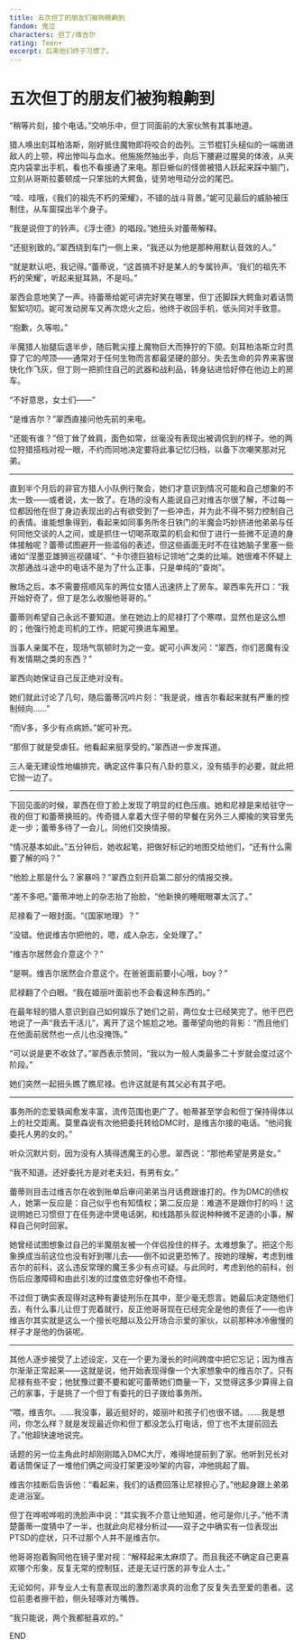 ```yaml
---
title: 五次但丁的朋友们被狗粮齁到
fandom: 鬼泣
characters: 但丁/维吉尔
rating: Teen+
excerpt: 后来他们终于习惯了。
---
```


# 五次但丁的朋友们被狗粮齁到



“稍等片刻，接个电话。”交响乐中，但丁同面前的大家伙煞有其事地道。

猎人唤出刻耳柏洛斯，刚好抵住魔物即将咬合的齿列。三节棍钉头槌似的一端凿进敌人的上颚，榨出惨叫与血水。他施施然抽出手，向后下腰避过腥臭的体液，从夹克内袋拿出手机，看也不看接通了来电。那巨蜥似的怪兽被猎人跃起来踩中脑门，立刻从哥斯拉萎顿成一只笨拙的大鳄鱼，徒劳地甩动分岔的尾巴。

“哇、哇哦，《我们的祖先不朽的荣耀》，不错的战斗背景。”妮可见最后的威胁被压制住，从车窗探出半个身子。

“我是说但丁的铃声。《浮士德》的唱段。”她扭头对蕾蒂解释。

“还挺别致的。”翠西绕到车门一侧上来，“我还以为他是那种用默认音效的人。”

“就是默认吧，我记得。”蕾蒂说，“这首搞不好是某人的专属铃声。‘我们的祖先不朽的荣耀’，听起来挺耳熟，不是吗。”

翠西会意地笑了一声。待蕾蒂给妮可讲完好笑在哪里，但丁还脚踩大鳄鱼对着话筒絮絮叨叨。妮可发动房车又再次熄火之后，他终于收回手机，低头同对手致意。

“抱歉，久等啦。”

半魔猎人抬腿后退半步，随后靴尖撞上魔物巨大而狰狞的下颌。刻耳柏洛斯立时贯穿了它的颅顶——通常对于任何生物而言都最坚硬的部分。失去生命的异界来客很快化作飞灰，但丁则一把抓住自己的武器和战利品，转身钻进恰好停在他边上的房车。

“不好意思，女士们——”

“是维吉尔？”翠西直接问他先前的来电。

“还能有谁？”但丁耸了耸肩，面色如常，丝毫没有表现出被调侃到的样子。他的两位狩猎搭档对视一眼，不约而同地决定要将此事记忆归档，以备下次嘲笑那对兄弟。

---

直到半个月后的非官方猎人小队例行聚会，她们才意识到情况可能和自己想象的不太一致——或者说，太一致了。在场的没有人能说自己对维吉尔很了解，不过每一位都因他在但丁身边表现出的占有欲受到了一些冲击，并为此不得不努力控制自己的表情。谁能想象得到，看起来如同事务所冬日铁门的半魔会巧妙挤进他弟弟与任何同他交谈的人之间，或是抓住一切喝茶取菜的机会和但丁进行一些微不足道的身体接触呢？蕾蒂试图避开一些滥俗的表述，但这些画面无时不在往她脑子里塞一些诸如“涅墨亚雄狮巡视疆域”、“卡尔德巨狼标记领地”之类的比喻。她很难不怀疑上次那通战斗途中的电话不是为了什么正事，只是单纯的“查岗”。

散场之后，本不需要搭顺风车的两位女猎人迅速挤上了房车。翠西率先开口：“我开始好奇了，但丁是怎么收服他哥哥的。”

蕾蒂则希望自己永远不要知道。坐在她边上的尼禄打了个寒噤，显然也是这么想的；他强行抢走司机的工作，把妮可换进车厢里。

当事人亲属不在，现场气氛顿时为之一变。妮可小声发问：“翠西，你们恶魔有没有发情期之类的东西？”

翠西向她保证自己反正绝对没有。

她们就此讨论了几句，随后蕾蒂沉吟片刻：“我是说，维吉尔看起来就有严重的控制倾向……”

“而V多，多少有点病娇。”妮可补充。

“那但丁就是受虐狂。他看起来挺享受的。”翠西进一步发挥道。

三人毫无建设性地编排完，确定这件事只有八卦的意义，没有插手的必要，就此把它抛一边了。

---

下回见面的时候，翠西在但丁脸上发现了明显的红色压痕。她和尼禄是来给驻守一夜的但丁和蕾蒂换班的。传奇猎人拿着大侄子带的早餐在另外三人揶揄的笑容里先走一步；蕾蒂多待了一会儿，同他们交换情报。

“情况基本如此。”五分钟后，她收起笔，把做好标记的地图交给他们，“还有什么需要了解的吗？”

“他脸上那是什么？家暴吗？”翠西立刻开启第二部分的情报交换。

“差不多吧。”蕾蒂冲地上的杂志抬了抬脸，“他新换的睡眠眼罩太沉了。”

尼禄看了一眼封面。“《国家地理》？”

“没错。他说维吉尔把他的，嗯，成人杂志，全处理了。”

“维吉尔居然会介意这个？”

“是啊。维吉尔居然会介意这个。在爸爸面前要小心哦，boy？”

尼禄翻了个白眼。“我在姬丽叶面前也不会看这种东西的。”

在最年轻的猎人意识到自己如何娱乐了她们之前，两位女士已经笑完了。他干巴巴地说了一声“我去干活儿”，离开了这个尴尬之地。蕾蒂望向他的背影：“而且他们在他面前居然也一点儿也没掩饰。”

“可以说是更不收敛了。”翠西表示赞同，“我以为一般人类最多二十岁就会度过这个阶段。”

她们突然一起扭头瞧了瞧尼禄。也许这就是有其父必有其子吧。

---

事务所的恋爱轶闻愈发丰富，流传范围也更广了。帕蒂甚至学会和但丁保持得体以上的社交距离。莫里森说有次他把委托转给DMC时，是维吉尔接的电话。“他问我委托人男的女的。”

听众沉默片刻，因为没有人猜得透魔王的心思。翠西说：“那他希望是男是女。”

“我不知道。还好委托方是对老夫妇，有男有女。”

蕾蒂则目击过维吉尔在收到账单后审问弟弟当月话费跟谁打的。作为DMC的债权人，她第一反应是：自己似乎也有知情权；第二反应是：难道不是跟你打的吗！这说明她已习惯但丁在任务途中煲电话粥，和线路那头叙说种种微不足道的小事，解释自己何时回家。

她曾经试图想象过自己的半魔朋友被一个伴侣拴住的样子。太难想象了。把这个形象换成当前这位也没有好到哪儿去——倒不如说更恐怖了。按她的理解，考虑到维吉尔的前科，这么违反常理的魔王多少有点可疑。与此同时，考虑到他的前科，创伤后应激障碍和由此引发的过度依恋好像也不奇怪。

不过但丁确实表现得对这种有妻徒刑乐在其中，至少毫无怨言。她最后决定随他们去，有什么事儿让但丁兜着就行，反正他哥哥现在已经完全是他的责任了——也许维吉尔其实就是这么一个擅长吃醋以及公开场合示爱的家伙，以前那种冰冷傲慢的样子才是他的伪装呢。

---

其他人逐步接受了上述设定，又在一个更为漫长的时间跨度中把它忘记；因为维吉尔渐渐正常起来——这就是说，他开始表现得像一个大家想象中的维吉尔了。只有尼禄有些不安；他犹豫过要不要和妮可蕾蒂她们商量一下，又觉得这多少算得上自己的家事，于是挑了一个但丁有委托的日子拨给事务所。

“喂，维吉尔。……我没事，最近挺好的，姬丽叶和孩子们也很不错。……我是想问，你怎么样？就是发现最近你和但丁都没怎么打电话，但丁也不太提前回去了。”他超快速地说完。

话题的另一位主角此时却刚刚踏入DMC大厅，难得地提前到了家。他听到兄长对着话筒保证了一堆他们俩之间没打架更没吵架的内容，冲他挑起了眉。

维吉尔挂断后告诉他：“看起来，我们的话费回落让尼禄担心了。”他起身跟上弟弟走进浴室。

但丁在哗啦哗啦的洗脸声中说：“其实我不介意让他知道，他可是你儿子。”他不清楚蕾蒂一度猜中了一半，也就此向尼禄分析过——双子之中确实有一位表现出PTSD的症状，只不过那个人并不是维吉尔。

他哥哥抱着胸同他在镜子里对视：“解释起来太麻烦了。而且我还不确定自己更喜欢哪个形象，反复无常的控制狂，还是无证行医的非专业人士。”

无论如何，非专业人士有意表现出的激烈渴求真的治愈了反复失去至爱的患者。这位前患者擦干脸，侧头轻啄对方嘴唇。

“我只能说，两个我都挺喜欢的。”



END

